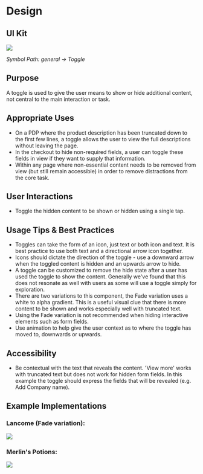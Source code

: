 # Design

## UI Kit

![](../../assets/images/components/toggle/toggle-uikit.png)

*Symbol Path: general -> Toggle*

## Purpose

A toggle is used to give the user means to show or hide additional content, not central to the main interaction or task.

## Appropriate Uses

- On a PDP where the product description has been truncated down to the first few lines, a toggle allows the user to view the full descriptions without leaving the page.
- In the checkout to hide non-required fields, a user can toggle these fields in view if they want to supply that information.
- Within any page where non-essential content needs to be removed from view (but still remain accessible) in order to remove distractions from the core task.

## User Interactions

- Toggle the hidden content to be shown or hidden using a single tap.

## Usage Tips & Best Practices

- Toggles can take the form of an icon, just text or both icon and text. It is best practice to use both text and a directional arrow icon together.
- Icons should dictate the direction of the toggle - use a downward arrow when the toggled content is hidden and an upwards arrow to hide.
- A toggle can be customized to remove the hide state after a user has used the toggle to show the content. Generally we've found that this does not resonate as well with users as some will use a toggle simply for exploration.
- There are two variations to this component, the Fade variation uses a white to alpha gradient. This is a useful visual clue that there is more content to be shown and works especially well with truncated text.
- Using the Fade variation is not recommended when hiding interactive elements such as form fields.
- Use animation to help give the user context as to where the toggle has moved to, downwards or upwards.

## Accessibility

- Be contextual with the text that reveals the content. 'View more' works with truncated text but does not work for hidden form fields. In this example the toggle should express the fields that will be revealed (e.g. Add Company name).

## Example Implementations

### Lancome (Fade variation):

![](../../assets/images/components/toggle/toggle-lancome.png)

### Merlin's Potions:

![](../../assets/images/components/toggle/toggle-merlins.png)

